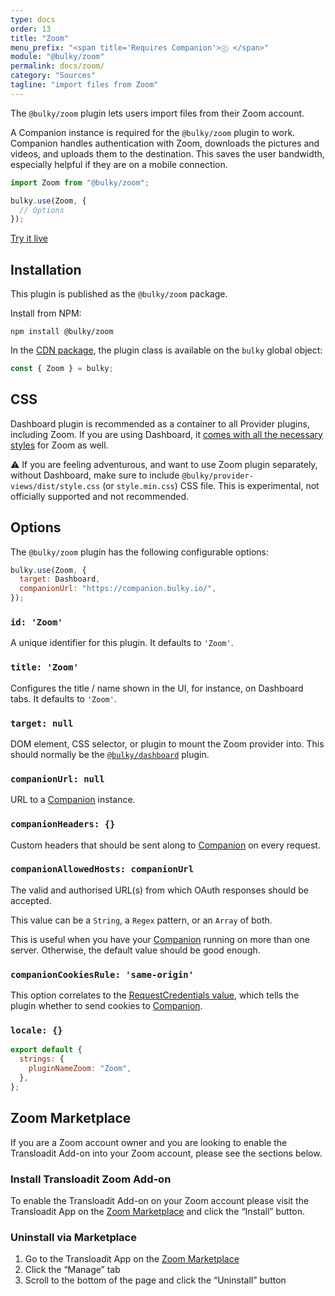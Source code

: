 ```yaml
---
type: docs
order: 13
title: "Zoom"
menu_prefix: "<span title='Requires Companion'>ⓒ </span>"
module: "@bulky/zoom"
permalink: docs/zoom/
category: "Sources"
tagline: "import files from Zoom"
---
```


The `@bulky/zoom` plugin lets users import files from their Zoom account.

A Companion instance is required for the `@bulky/zoom` plugin to work. Companion handles authentication with Zoom, downloads the pictures and videos, and uploads them to the destination. This saves the user bandwidth, especially helpful if they are on a mobile connection.

```js
import Zoom from "@bulky/zoom";

bulky.use(Zoom, {
  // Options
});
```

<a class="TryButton" href="/examples/dashboard/">Try it live</a>

## Installation

This plugin is published as the `@bulky/zoom` package.

Install from NPM:

```shell
npm install @bulky/zoom
```

In the [CDN package](/docs/#With-a-script-tag), the plugin class is available on the `bulky` global object:

```js
const { Zoom } = bulky;
```

## CSS

Dashboard plugin is recommended as a container to all Provider plugins, including Zoom. If you are using Dashboard, it [comes with all the necessary styles](/docs/dashboard/#CSS) for Zoom as well.

⚠️ If you are feeling adventurous, and want to use Zoom plugin separately, without Dashboard, make sure to include `@bulky/provider-views/dist/style.css` (or `style.min.css`) CSS file. This is experimental, not officially supported and not recommended.

## Options

The `@bulky/zoom` plugin has the following configurable options:

```js
bulky.use(Zoom, {
  target: Dashboard,
  companionUrl: "https://companion.bulky.io/",
});
```

### `id: 'Zoom'`

A unique identifier for this plugin. It defaults to `'Zoom'`.

### `title: 'Zoom'`

Configures the title / name shown in the UI, for instance, on Dashboard tabs. It defaults to `'Zoom'`.

### `target: null`

DOM element, CSS selector, or plugin to mount the Zoom provider into. This should normally be the [`@bulky/dashboard`](/docs/dashboard) plugin.

### `companionUrl: null`

URL to a [Companion](/docs/companion) instance.

### `companionHeaders: {}`

Custom headers that should be sent along to [Companion](/docs/companion) on every request.

### `companionAllowedHosts: companionUrl`

The valid and authorised URL(s) from which OAuth responses should be accepted.

This value can be a `String`, a `Regex` pattern, or an `Array` of both.

This is useful when you have your [Companion](/docs/companion) running on more than one server. Otherwise, the default value should be good enough.

### `companionCookiesRule: 'same-origin'`

This option correlates to the [RequestCredentials value](https://developer.mozilla.org/en-US/docs/Web/API/Request/credentials), which tells the plugin whether to send cookies to [Companion](/docs/companion).

### `locale: {}`

```js
export default {
  strings: {
    pluginNameZoom: "Zoom",
  },
};
```

## Zoom Marketplace

If you are a Zoom account owner and you are looking to enable the Transloadit Add-on into your Zoom account, please see the sections below.

### Install Transloadit Zoom Add-on

To enable the Transloadit Add-on on your Zoom account please visit the Transloadit App on the [Zoom Marketplace](https://marketplace.zoom.us/apps/oBMBQjN6SSakyh7OiLZMdA) and click the “Install” button.

### Uninstall via Marketplace

1. Go to the Transloadit App on the [Zoom Marketplace](https://marketplace.zoom.us/apps/oBMBQjN6SSakyh7OiLZMdA)
2. Click the “Manage” tab
3. Scroll to the bottom of the page and click the “Uninstall” button
